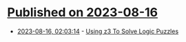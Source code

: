 # [Published on 2023-08-16](index.md)

* [2023-08-16, 02:03:14](https://lobste.rs/s/aade0u/using_z3_solve_logic_puzzles) - [Using z3 To Solve Logic Puzzles](https://www.wdj-consulting.com/blog/logicpuzzle-z3/)
